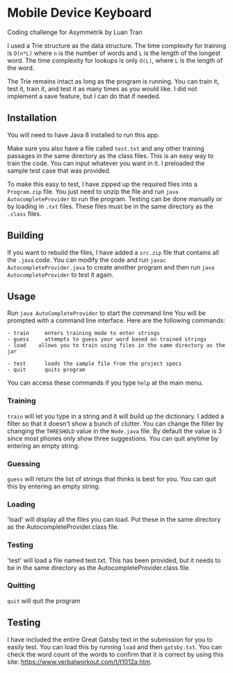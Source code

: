 # Mobile Device Keyboard
Coding challenge for Asymmetrik by Luan Tran

I used a Trie structure as the data structure. The time complexity for training is `O(n*L)` where `n` is the number of words and `L` is the length of the longest word. The time complexity for lookups is only `O(L)`, where `L` is the length of the word.

The Trie remains intact as long as the program is running. You can train it, test it, train it, and test it as many times as you would like. I did not implement a save feature, but I can do that if needed.

## Installation
You will need to have Java 8 installed to run this app.

Make sure you also have a file called `test.txt` and any other training passages in the same directory as the class files. This is an easy way to train the code. You can input whatever you want in it. I preloaded the sample test case that was provided.

To make this easy to test, I have zipped up the required files into a `Program.zip` file. You just need to unzip the file and run `java AutocompleteProvider` to run the program.  Testing can be done manually or by loading in `.txt` files. These files must be in the same directory as the `.class` files.

## Building
If you want to rebuild the files, I have added a `src.zip` file that contains all the `.java` code. You can modify the code and run `javac AutocompleteProvider.java` to create another program and then run `java AutocompleteProvider` to test it again.

## Usage
Run `java AutoCompleteProvider` to start the command line
You will be prompted with a command line interface. Here are the following commands:
```
- train		enters training mode to enter strings
- guess		attempts to guess your word based on trained strings
- load    allows you to train using files in the same directory as the jar

- test		loads the sample file from the project specs
- quit		quits program
```
You can access these commands if you type `help` at the main menu.

### Training
`train` will let you type in a string and it will build up the dictionary. I added a filter so that it doesn't show a bunch of clutter. You can change the filter by changing the `THRESHOLD` value in the `Node.java` file. By default the value is 3 since most phones only show three suggestions. You can quit anytime by entering an empty string.

### Guessing
`guess` will return the list of strings that thinks is best for you. You can quit this by entering an empty string.

### Loading
'load' will display all the files you can load. Put these in the same directory as the AutocompleteProvider.class file.

### Testing
'test' will load a file named test.txt. This has been provided, but it needs to be in the same directory as the AutocompleteProvider.class file.

### Quitting
`quit` will quit the program

## Testing
I have included the entire Great Gatsby text in the submission for you to easily test. You can load this by running `load` and then `gatsby.txt`. You can check the word count of the words to confirm that it is correct by using this site: https://www.verbalworkout.com/t/t1012a.htm.
